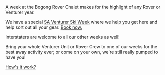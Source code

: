 A week at the Bogong Rover Chalet makes for the highlight of any Rover or
Venturer year.

We have a special [SA Venturer Ski Week](#INFO_SA_VENTURER) where we help you
get here and help sort out all your gear. [Book now.](#BOOK_SA_VENTURER)

Interstaters are welcome to all our other weeks as well!

Bring your whole Venturer Unit or Rover Crew to one of our weeks for the best
away activity ever; or come on your own, we're still really pumped to have you!

[How's it work?](#INFO_BASIC)
